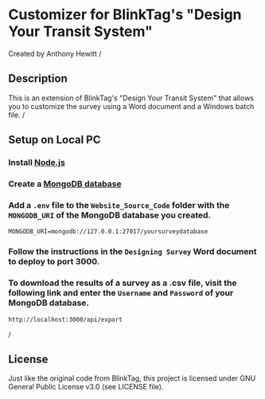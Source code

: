 # Customizer for BlinkTag's "Design Your Transit System"

Created by Anthony Hewitt
/

## Description

This is an extension of BlinkTag's "Design Your Transit System" that allows you to customize the survey using a Word document and a Windows batch file. 
/

## Setup on Local PC

### Install [Node.js](https://nodejs.org/en)

### Create a [MongoDB database](https://www.mongodb.com/)

### Add a `.env` file to the `Website_Source_Code` folder with the `MONGODB_URI` of the MongoDB database you created.

    MONGODB_URI=mongodb://127.0.0.1:27017/yoursurveydatabase

### Follow the instructions in the `Designing Survey` Word document to deploy to port 3000.

### To download the results of a survey as a .csv file, visit the following link and enter the `Username` and `Password` of your MongoDB database.

    http://localhost:3000/api/export
/

## License

Just like the original code from BlinkTag, this project is licensed under GNU General Public License v3.0 (see LICENSE file).
